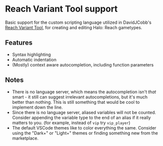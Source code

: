 # Reach Variant Tool support

Basic support for the custom scripting language utilized in DavidJCobb's [Reach Variant Tool](https://www.nexusmods.com/halothemasterchiefcollection/mods/192), for creating and editing Halo: Reach gametypes.

## Features

- Syntax highlighting
- Automatic indentation
- (Mostly) context aware autocompletion, including function parameters

## Notes
- There is no language server, which means the autocompletion isn't *that* smart - it still can suggest irrelevant autocompletions, but it's much better than nothing. This is still something that would be cool to implement down the line.
- Since there is no language server, aliased variables will not be counted. Consider appending the variable type to the end of an alias if it really matters to you. (for example, instead of `vip` try `vip_player`)
- The default VSCode themes like to color everything the same. Consider using the "Dark+" or "Light+" themes or finding something new from the marketplace.
